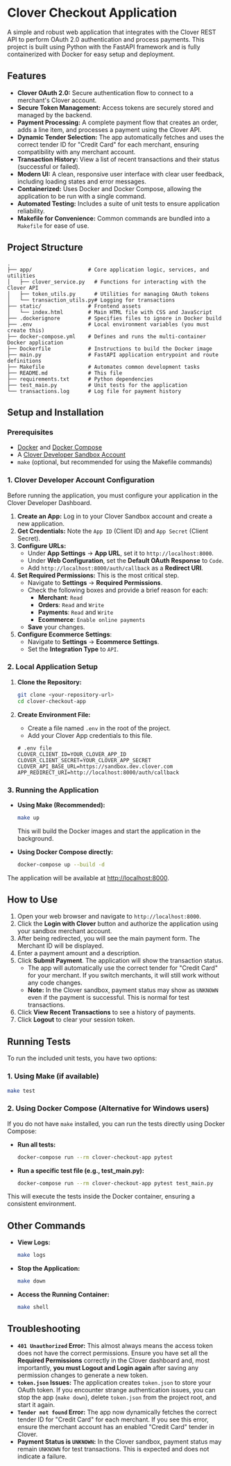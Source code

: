 # Clover Checkout Application

A simple and robust web application that integrates with the Clover REST API to perform OAuth 2.0 authentication and process payments. This project is built using Python with the FastAPI framework and is fully containerized with Docker for easy setup and deployment.

## Features

- **Clover OAuth 2.0:** Secure authentication flow to connect to a merchant's Clover account.
- **Secure Token Management:** Access tokens are securely stored and managed by the backend.
- **Payment Processing:** A complete payment flow that creates an order, adds a line item, and processes a payment using the Clover API.
- **Dynamic Tender Selection:** The app automatically fetches and uses the correct tender ID for "Credit Card" for each merchant, ensuring compatibility with any merchant account.
- **Transaction History:** View a list of recent transactions and their status (successful or failed).
- **Modern UI:** A clean, responsive user interface with clear user feedback, including loading states and error messages.
- **Containerized:** Uses Docker and Docker Compose, allowing the application to be run with a single command.
- **Automated Testing:** Includes a suite of unit tests to ensure application reliability.
- **Makefile for Convenience:** Common commands are bundled into a `Makefile` for ease of use.

## Project Structure

```
.
├── app/                  # Core application logic, services, and utilities
│   ├── clover_service.py   # Functions for interacting with the Clover API
│   ├── token_utils.py      # Utilities for managing OAuth tokens
│   └── transaction_utils.py# Logging for transactions
├── static/               # Frontend assets
│   └── index.html        # Main HTML file with CSS and JavaScript
├── .dockerignore         # Specifies files to ignore in Docker build
├── .env                  # Local environment variables (you must create this)
├── docker-compose.yml    # Defines and runs the multi-container Docker application
├── Dockerfile            # Instructions to build the Docker image
├── main.py               # FastAPI application entrypoint and route definitions
├── Makefile              # Automates common development tasks
├── README.md             # This file
├── requirements.txt      # Python dependencies
├── test_main.py          # Unit tests for the application
└── transactions.log      # Log file for payment history
```

## Setup and Installation

### Prerequisites

- [Docker](https://www.docker.com/get-started) and [Docker Compose](https://docs.docker.com/compose/install/)
- A [Clover Developer Sandbox Account](https://sandbox.dev.clover.com/developers/)
- `make` (optional, but recommended for using the Makefile commands)

### 1. Clover Developer Account Configuration

Before running the application, you must configure your application in the Clover Developer Dashboard.

1.  **Create an App:** Log in to your Clover Sandbox account and create a new application.
2.  **Get Credentials:** Note the `App ID` (Client ID) and `App Secret` (Client Secret).
3.  **Configure URLs:**
    -   Under **App Settings** -> **App URL**, set it to `http://localhost:8000`.
    -   Under **Web Configuration**, set the **Default OAuth Response** to `Code`.
    -   Add `http://localhost:8000/auth/callback` as a **Redirect URI**.
4.  **Set Required Permissions:** This is the most critical step.
    -   Navigate to **Settings** -> **Required Permissions**.
    -   Check the following boxes and provide a brief reason for each:
        -   **Merchant**: `Read`
        -   **Orders**: `Read` and `Write`
        -   **Payments**: `Read` and `Write`
        -   **Ecommerce**: `Enable online payments`
    -   **Save** your changes.
5.  **Configure Ecommerce Settings**:
    -   Navigate to **Settings** -> **Ecommerce Settings**.
    -   Set the **Integration Type** to `API`.

### 2. Local Application Setup

1.  **Clone the Repository:**
    ```bash
    git clone <your-repository-url>
    cd clover-checkout-app
    ```

2.  **Create Environment File:**
    -   Create a file named `.env` in the root of the project.
    -   Add your Clover App credentials to this file.

    ```env
    # .env file
    CLOVER_CLIENT_ID=YOUR_CLOVER_APP_ID
    CLOVER_CLIENT_SECRET=YOUR_CLOVER_APP_SECRET
    CLOVER_API_BASE_URL=https://sandbox.dev.clover.com
    APP_REDIRECT_URI=http://localhost:8000/auth/callback
    ```

### 3. Running the Application

-   **Using Make (Recommended):**
    ```bash
    make up
    ```
    This will build the Docker images and start the application in the background.

-   **Using Docker Compose directly:**
    ```bash
    docker-compose up --build -d
    ```

The application will be available at [http://localhost:8000](http://localhost:8000).

## How to Use

1.  Open your web browser and navigate to `http://localhost:8000`.
2.  Click the **Login with Clover** button and authorize the application using your sandbox merchant account.
3.  After being redirected, you will see the main payment form. The Merchant ID will be displayed.
4.  Enter a payment amount and a description.
5.  Click **Submit Payment**. The application will show the transaction status.
    - The app will automatically use the correct tender for "Credit Card" for your merchant. If you switch merchants, it will still work without any code changes.
    - **Note:** In the Clover sandbox, payment status may show as `UNKNOWN` even if the payment is successful. This is normal for test transactions.
6.  Click **View Recent Transactions** to see a history of payments.
7.  Click **Logout** to clear your session token.

## Running Tests

To run the included unit tests, you have two options:

### 1. Using Make (if available)
```bash
make test
```

### 2. Using Docker Compose (Alternative for Windows users)
If you do not have `make` installed, you can run the tests directly using Docker Compose:

- **Run all tests:**
  ```bash
  docker-compose run --rm clover-checkout-app pytest
  ```

- **Run a specific test file (e.g., test_main.py):**
  ```bash
  docker-compose run --rm clover-checkout-app pytest test_main.py
  ```

This will execute the tests inside the Docker container, ensuring a consistent environment.

## Other Commands

-   **View Logs:**
    ```bash
    make logs
    ```
-   **Stop the Application:**
    ```bash
    make down
    ```
-   **Access the Running Container:**
    ```bash
    make shell
    ```

## Troubleshooting

-   **`401 Unauthorized` Error:** This almost always means the access token does not have the correct permissions. Ensure you have set all the **Required Permissions** correctly in the Clover dashboard and, most importantly, **you must Logout and Login again** after saving any permission changes to generate a new token.
-   **`token.json` Issues:** The application creates `token.json` to store your OAuth token. If you encounter strange authentication issues, you can stop the app (`make down`), delete `token.json` from the project root, and start it again.
-   **`Tender not found` Error:** The app now dynamically fetches the correct tender ID for "Credit Card" for each merchant. If you see this error, ensure the merchant account has an enabled "Credit Card" tender in Clover.
-   **Payment Status is `UNKNOWN`:** In the Clover sandbox, payment status may remain `UNKNOWN` for test transactions. This is expected and does not indicate a failure.
